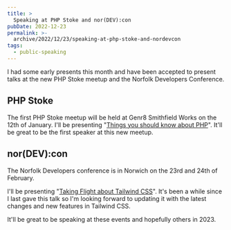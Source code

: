 ```yaml
---
title: >
  Speaking at PHP Stoke and nor(DEV):con
pubDate: 2022-12-23
permalink: >-
  archive/2022/12/23/speaking-at-php-stoke-and-nordevcon
tags:
  - public-speaking
---
```


I had some early presents this month and have been accepted to present talks at the new PHP Stoke meetup and the Norfolk Developers Conference.

## PHP Stoke

The first PHP Stoke meetup will be held at Genr8 Smithfield Works on the 12th of January. I'll be presenting "[Things you should know about PHP]({{site.url}}/presentations/things-you-should-know-about-php)". It'll be great to be the first speaker at this new meetup.

## nor(DEV):con

The Norfolk Developers conference is in Norwich on the 23rd and 24th of February.

I'll be presenting "[Taking Flight about Tailwind CSS]({{site.url}}/presentations/taking-flight-with-tailwind-css)". It's been a while since I last gave this talk so I'm looking forward to updating it with the latest changes and new features in Tailwind CSS.

It'll be great to be speaking at these events and hopefully others in 2023.
